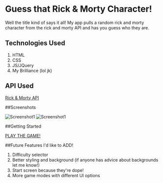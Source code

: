 # Guess that Rick & Morty Character!
Well the title kind of says it all! My app pulls a random rick and morty character from the rick and morty API and has you guess who they are.

## Technologies Used
1. HTML
2. CSS
3. JS/JQuery
4. My Brilliance (lol jk)

## API Used
[Rick & Morty API](https://rickandmortyapi.com/documentation/)

##Screenshots

![Screenshot1](https://i.imgur.com/LHTnuVm.png)
![Screenshot1](https://i.imgur.com/N2BC9u0.png)

##Getting Started

[PLAY THE GAME!](https://charbar3.github.io/GuessThatCharacter-Project-One/)

##Future Features I'd like to ADD!
1. Difficulty selector
2. Better styling and background (if anyone has advice about backgrounds let me know!)
3. Start screen because they're dope!
4. More game modes with different UI options